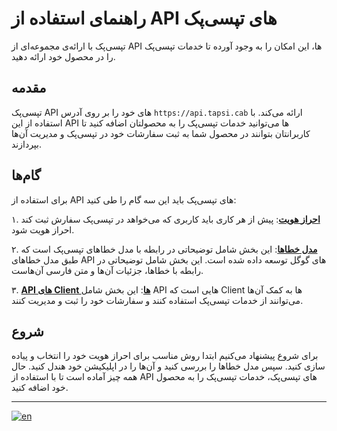 # راهنمای استفاده از API های تپسی‌پک

تپسی‌پک با ارائه‌ی مجموعه‌ای از
API
ها، این امکان را به وجود آورده تا خدمات تپسی‌پک را در محصول خود ارائه دهید.

## مقدمه

تپسی‌پک
API
های خود را بر روی آدرس
`https://api.tapsi.cab`
ارائه می‌کند. 
با استفاده از این
API
ها می‌توانید خدمات تپسی‌پک را به محصولتان اضافه کنید تا کاربرانتان بتوانند در محصول شما به ثبت سفارشات خود در تپسی‌پک و مدیریت آن‌ها بپردازند.

## گام‌ها

برای استفاده از
API
های تپسی‌پک باید این سه گام را طی کنید:

۱. **[احراز هویت](./authorization/README.fa.md)**: پیش از هر کاری باید کاربری که می‌خواهد در تپسی‌پک سفارش ثبت کند احراز هویت شود.

۲. **[مدل خطاها](./error-models/README.fa.md)**: این بخش شامل توضیحاتی در رابطه با مدل خطاهای تپسی‌پک است که طبق مدل خطاهای
API
های گوگل توسعه داده شده است. این بخش شامل توضیحاتی در رابطه با خطاها، جزئیات آن‌ها و متن فارسی آن‌هاست.

۳. **[؜API های Client ها](./apis/README.fa.md)**: این بخش شامل
API
هایی است که
Client
ها به کمک آن‌ها می‌توانند از خدمات تپسی‌پک استفاده کنند و سفارشات خود را ثبت و مدیریت کنند.

## شروع

برای شروع پیشنهاد می‌کنیم ابتدا روش مناسب برای احراز هویت خود را انتخاب و پیاده سازی کنید. سپس مدل خطاها را بررسی کنید و آن‌ها را در اپلیکیشن خود هندل کنید. حال همه چیز آماده است تا با استفاده از
API
های تپسی‌پک، خدمات تپسی‌پک را به محصول خود اضافه کنید.

---

[![en](https://img.shields.io/badge/lang-en-red.svg)](./README.md)